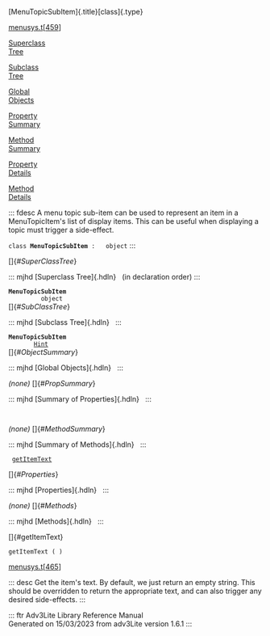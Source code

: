 [MenuTopicSubItem]{.title}[class]{.type}

[menusys.t](../file/menusys.t.html)\[[459](../source/menusys.t.html#459)\]

[Superclass\
Tree](#_SuperClassTree_)

[Subclass\
Tree](#_SubClassTree_)

[Global\
Objects](#_ObjectSummary_)

[Property\
Summary](#_PropSummary_)

[Method\
Summary](#_MethodSummary_)

[Property\
Details](#_Properties_)

[Method\
Details](#_Methods_)

::: fdesc
A menu topic sub-item can be used to represent an item in a
MenuTopicItem\'s list of display items. This can be useful when
displaying a topic must trigger a side-effect.

`class `**`MenuTopicSubItem`**` :   object`
:::

[]{#_SuperClassTree_}

::: mjhd
[Superclass Tree]{.hdln}   (in declaration order)
:::

**`MenuTopicSubItem`**\
`         object`\
[]{#_SubClassTree_}

::: mjhd
[Subclass Tree]{.hdln}  
:::

**`MenuTopicSubItem`**\
`         `[`Hint`](../object/Hint.html)\
[]{#_ObjectSummary_}

::: mjhd
[Global Objects]{.hdln}  
:::

*(none)* []{#_PropSummary_}

::: mjhd
[Summary of Properties]{.hdln}  
:::

` `

*(none)* []{#_MethodSummary_}

::: mjhd
[Summary of Methods]{.hdln}  
:::

` `[`getItemText`](#getItemText)`  `

[]{#_Properties_}

::: mjhd
[Properties]{.hdln}  
:::

*(none)* []{#_Methods_}

::: mjhd
[Methods]{.hdln}  
:::

[]{#getItemText}

`getItemText ( )`

[menusys.t](../file/menusys.t.html)\[[465](../source/menusys.t.html#465)\]

::: desc
Get the item\'s text. By default, we just return an empty string. This
should be overridden to return the appropriate text, and can also
trigger any desired side-effects.
:::

::: ftr
Adv3Lite Library Reference Manual\
Generated on 15/03/2023 from adv3Lite version 1.6.1
:::
